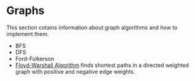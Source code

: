 # Graphs

This section cotains information about graph algorithms and how to implement them.

- BFS
- DFS
- Ford-Fulkerson
- [Floyd-Warshall Algorithm](Floyd-Warshall.md) finds shortest paths in a directed weighted graph with positive and negative edge weights.
